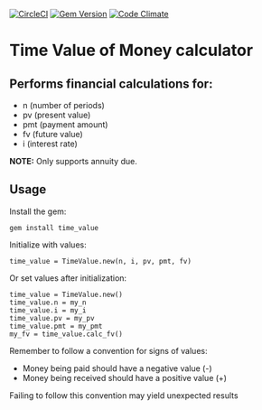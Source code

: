 [![CircleCI](https://circleci.com/gh/randallreedjr/time_value/tree/master.svg?style=shield)](https://circleci.com/gh/randallreedjr/time_value/tree/master)
[![Gem Version](https://badge.fury.io/rb/time_value.svg)](https://badge.fury.io/rb/time_value)
[![Code Climate](https://codeclimate.com/github/randallreedjr/time_value/badges/gpa.svg)](https://codeclimate.com/github/randallreedjr/time_value)

# Time Value of Money calculator

## Performs financial calculations for:
* n (number of periods)
* pv (present value)
* pmt (payment amount)
* fv (future value)
* i (interest rate)

**NOTE:** Only supports annuity due.

## Usage

Install the gem:
```
gem install time_value
```

Initialize with values:
```
time_value = TimeValue.new(n, i, pv, pmt, fv)
```

Or set values after initialization:
```
time_value = TimeValue.new()
time_value.n = my_n
time_value.i = my_i
time_value.pv = my_pv
time_value.pmt = my_pmt
my_fv = time_value.calc_fv()
```

Remember to follow a convention for signs of values:

* Money being paid should have a negative value (-)
* Money being received should have a positive value (+)

Failing to follow this convention may yield unexpected results
